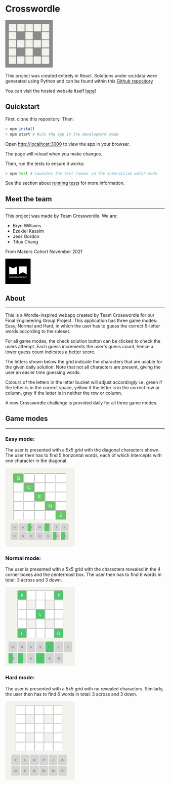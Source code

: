 # Crosswordle

<img src="./public/favicon.ico" height="150"><br>


This project was created entirely in React. Solutions under src/data were generated using Python and can be found within this [Github repository](https://github.com/tc1316/crosswordle-solutions)

You can visit the hosted website itself [here](https://crosswordle-production.herokuapp.com)!

## Quickstart

First, clone this repository. Then:

```bash
> npm install
> npm start # Runs the app in the development mode
```

Open [http://localhost:3000](http://localhost:3000) to view the app in your browser.

The page will reload when you make changes.

Then, run the tests to ensure it works:

```bash
> npm test # Launches the test runner in the interactive watch mode
```

See the section about [running tests](https://facebook.github.io/create-react-app/docs/running-tests) for more information.

## Meet the team

---

This project was made by Team Crosswordle. We are:

- Bryn Williams
- Ezekiel Kassim
- Jess Gordon
- Titus Chang

From Makers Cohort November 2021

<img src="./public/makers academy.png" height="80">

## About

---

This is a Wordle-inspired webapp created by Team Crosswordle for our Final Engineering Group Project. This application has three game modes: Easy, Normal and Hard, in which the user has to guess the correct 5-letter words according to the ruleset.

For all game modes, the check solution button can be clicked to check the users attempt. Each guess increments the user's guess count, hence a lower guess count indicates a better score.

The letters shown below the grid indicate the characters that are usable for the given daily solution. Note that not all characters are present, giving the user an easier time guessing words.

Colours of the letters in the letter bucket will adjust accordingly i.e. green if the letter is in the correct space, yellow if the letter is in the correct row or column, grey if the letter is in neither the row or column.

A new Crosswordle challenge is provided daily for all three game modes.

## Game modes

---

### Easy mode:

The user is presented with a 5x5 grid with the diagonal characters shown. The user then has to find 5 horizontal words, each of which intercepts with one character in the diagonal.

<img src="./public/easy_mode_grid.png" height="250" width="220">

### Normal mode:

The user is presented with a 5x5 grid with the characters revealed in the 4 corner boxes and the centermost box. The user then has to find 6 words in total: 3 across and 3 down.

<img src="./public/normal_mode_grid.png" height="250" width="220">

### Hard mode:

The user is presented with a 5x5 grid with no revealed characters. Similarly, the user then has to find 6 words in total: 3 across and 3 down.

<img src="./public/hard_mode_grid.png" height="250" width="220">
